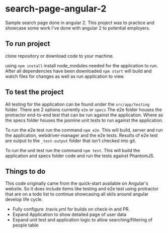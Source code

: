 # search-page-angular-2
Sample search page done in angular 2. This project was to practice and showcase some work I've done with angular 2 to potential employers.

## To run project
clone repository or download code to your machine.

using `npm install` install node_modules needed for the application to run. After all dependencies have been downloaded `npm start` will build and watch files for changes as well as run application to view.

## To test the project
All testing for the application can be found under the `src/app/testing` folder. There are 2 options currently `e2e` or `specs` The e2e folder houses the protractor end-to-end test that can be run against the application. Where as the specs folder houses the jasmine unit tests to run against the application.

To run the e2e test run the command `npm e2e`. This will build, server and run the application, webdriver-manager and the e2e tests. Results of e2e test are output to the `_test-output` folder that isn't checked into git.

To run the unit test run the command `npm test`. This will build the application and specs folder code and run the tests against PhantomJS.

## Things to do
This code originally came from the quick-start available on Angular's website. So it does include items like testing and e2e test using protractor that are on a todo list to continue showcasing all skils around angular develop life cycle.

+ Fully configure .travis.yml for builds on check-in and PR.
+ Expand Application to show detailed page of user data
+ Expand unit test and application logic to allow searching/filtering of people table
